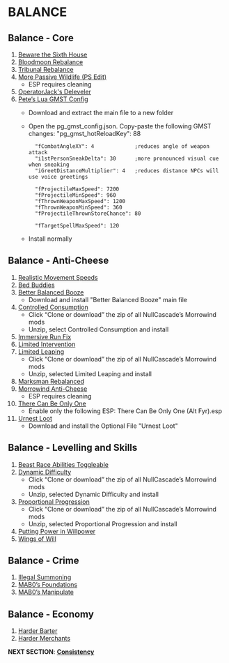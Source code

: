 # BALANCE

## Balance - Core
1. [Beware the Sixth House](https://www.nexusmods.com/morrowind/mods/46036?tab=files)
1. [Bloodmoon Rebalance](https://www.nexusmods.com/morrowind/mods/45714?tab=files)
1. [Tribunal Rebalance](https://www.nexusmods.com/morrowind/mods/45713?tab=files)
1. [More Passive Wildlife (PS Edit)](https://www.nexusmods.com/morrowind/mods/46120?tab=files)
	- ESP requires cleaning
1. [OperatorJack's Deleveler](https://www.nexusmods.com/morrowind/mods/47897?tab=files)
1. [Pete’s Lua GMST Config](https://www.nexusmods.com/morrowind/mods/45818?tab=files)
	- Download and extract the main file to a new folder
	- Open the pg_gmst_config.json. Copy-paste the following GMST changes:
			"pg_gmst_hotReloadKey": 88
			
			"fCombatAngleXY": 4 			;reduces angle of weapon attack
			"i1stPersonSneakDelta": 30		;more pronounced visual cue when sneaking
			"iGreetDistanceMultiplier": 4	;reduces distance NPCs will use voice greetings
			
			"fProjectileMaxSpeed": 7200
			"fProjectileMinSpeed": 960
			"fThrownWeaponMaxSpeed": 1200
			"fThrownWeaponMinSpeed": 360
			"fProjectileThrownStoreChance": 80
			
			"fTargetSpellMaxSpeed": 120
	- Install normally

## Balance - Anti-Cheese
1. [Realistic Movement Speeds](https://www.nexusmods.com/morrowind/mods/46248?tab=files)
1. [Bed Buddies](https://www.nexusmods.com/morrowind/mods/46632?tab=files)
1. [Better Balanced Booze](https://www.nexusmods.com/morrowind/mods/45844?tab=files)
	- Download and install "Better Balanced Booze" main file
1. [Controlled Consumption](https://github.com/NullCascade/morrowind-mods)
	- Click “Clone or download” the zip of all NullCascade’s Morrowind mods
	- Unzip, select Controlled Consumption and install
1. [Immersive Run Fix](https://www.nexusmods.com/morrowind/mods/45947?tab=files)
1. [Limited Intervention](https://www.nexusmods.com/morrowind/mods/46687?tab=files)	
1. [Limited Leaping](https://github.com/NullCascade/morrowind-mods)
	- Click “Clone or download” the zip of all NullCascade’s Morrowind mods
	- Unzip, selected Limited Leaping and install	
1. [Marksman Rebalanced](https://www.nexusmods.com/morrowind/mods/46715?tab=files)
1. [Morrowind Anti-Cheese](https://www.nexusmods.com/morrowind/mods/47305?tab=files)	
	- ESP requires cleaning
1. [There Can Be Only One](https://www.nexusmods.com/morrowind/mods/47766?tab=files)
	- Enable only the following ESP: There Can Be Only One (Alt Fyr).esp	
1. [Urnest Loot](https://www.nexusmods.com/morrowind/mods/45616?tab=files)
	- Download and install the Optional File "Urnest Loot"	
	
## Balance - Levelling and Skills
1. [Beast Race Abilities Toggleable](https://www.nexusmods.com/morrowind/mods/44948?tab=files)
1. [Dynamic Difficulty](https://github.com/NullCascade/morrowind-mods)
	- Click “Clone or download” the zip of all NullCascade’s Morrowind mods
	- Unzip, selected Dynamic Difficulty and install
1. [Proportional Progression](https://github.com/NullCascade/morrowind-mods)
	- Click “Clone or download” the zip of all NullCascade’s Morrowind mods
	- Unzip, selected Proportional Progression and install
1. [Putting Power in Willpower](https://www.nexusmods.com/morrowind/mods/45742?tab=files)
1. [Wings of Will](https://www.nexusmods.com/morrowind/mods/46626?tab=files)

## Balance - Crime 
1. [Illegal Summoning](https://www.nexusmods.com/morrowind/mods/47105?tab=files)
1. [MAB0’s Foundations](https://www.nexusmods.com/morrowind/mods/47244?tab=files)
1. [MAB0’s Manipulate](https://www.nexusmods.com/morrowind/mods/47222?tab=files)

## Balance - Economy
1. [Harder Barter](https://www.nexusmods.com/morrowind/mods/46188?tab=files)
1. [Harder Merchants](https://www.nexusmods.com/morrowind/mods/47416?tab=files)

**NEXT SECTION**:
[**Consistency**](https://github.com/doublemoulinet/Morrowind-Modular-Mod-Guide/blob/master/CONSISTENCY.md)